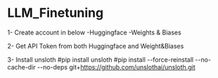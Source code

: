 # LLM_Finetuning

1- Create account in below
-Huggingface
-Weights & Biases

2- Get API Token from both Huggingface and Weight&Biases

3- Install unsloth
#pip install unsloth 
#pip install --force-reinstall --no-cache-dir --no-deps git+https://github.com/unslothai/unsloth.git 
